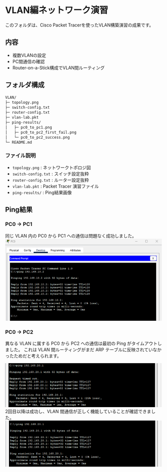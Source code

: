 # VLAN編ネットワーク演習

このフォルダは、Cisco Packet Tracerを使ったVLAN構築演習の成果です。

## 内容
- 複数VLANの設定
- PC間通信の確認
- Router-on-a-Stick構成でVLAN間ルーティング

## フォルダ構成
```
VLAN/
├─ topology.png
├─ switch-config.txt
├─ router-config.txt
├─ vlan-lab.pkt
├─ ping-results/
│   ├─ pc0_to_pc1.png
│   ├─ pc0_to_pc2_first_fail.png
│   └─ pc0_to_pc2_success.png
└─ README.md
```

### ファイル説明
- `topology.png` : ネットワークトポロジ図
- `switch-config.txt` : スイッチ設定抜粋
- `router-config.txt` : ルーター設定抜粋
- `vlan-lab.pkt` : Packet Tracer 演習ファイル
- `ping-results/` : Ping結果画像


## Ping結果

### PC0 → PC1
同じ VLAN 内の PC0 から PC1 への通信は問題なく成功しました。
![PC0→PC1 Ping成功](ping-results/pc0_to_pc1.png)

### PC0 → PC2
異なる VLAN に属する PC0 から PC2 への通信は最初の Ping がタイムアウトしました。
これは VLAN 間ルーティングがまだ ARP テーブルに反映されていなかったためだと考えられます。

![PC0→PC2 1回目失敗](ping-results/pc0_to_pc2_first_fail.png)
2回目以降は成功し、VLAN 間通信が正しく機能していることが確認できました。
![PC0→PC2 成功](ping-results/pc0_to_pc2_success.png)



